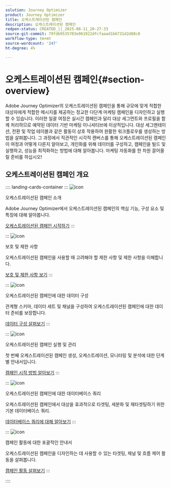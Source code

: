 ```yaml
---
solution: Journey Optimizer
product: Journey Optimizer
title: 오케스트레이션된 캠페인
description: 오케스트레이션된 캠페인
redpen-status: CREATED_||_2025-08-11_20-27-33
source-git-commit: 79fdb9535703e961922dfcfaaad1b6731d2d88c0
workflow-type: tm+mt
source-wordcount: '247'
ht-degree: 4%

---
```



# 오케스트레이션된 캠페인{#section-overview}

Adobe Journey Optimizer의 오케스트레이션된 캠페인을 통해 규모에 맞게 적합한 대상자에게 적합한 메시지를 제공하는 정교한 다단계 마케팅 캠페인을 디자인하고 실행할 수 있습니다. 이러한 일괄 여정은 실시간 캠페인과 달리 대상 세그먼트와 프로필을 함께 처리하므로 예약된 데이터 기반 마케팅 이니셔티브에 이상적입니다. 대상 세그멘테이션, 전환 및 작업 테이블과 같은 활동이 상호 작용하여 원활한 워크플로우를 생성하는 방법을 살펴봅니다. 그 과정에서 직관적인 시각적 캔버스를 통해 오케스트레이션된 캠페인이 여정과 어떻게 다른지 알아보고, 개인화를 위해 데이터를 구성하고, 캠페인을 빌드 및 실행하고, 성능을 최적화하는 방법에 대해 알아봅니다. 마케팅 자동화를 한 차원 끌어올릴 준비를 하십시오!

## 오케스트레이션된 캠페인 개요

:::: landing-cards-container
:::
![icon](https://cdn.experienceleague.adobe.com/icons/book.svg?lang=ko)

오케스트레이션된 캠페인 소개

Adobe Journey Optimizer에서 오케스트레이션된 캠페인의 핵심 기능, 구성 요소 및 특징에 대해 알아봅니다.

[오케스트레이션된 캠페인 시작하기](../using/orchestrated/gs-orchestrated-campaigns.md)
:::

:::
![icon](https://cdn.experienceleague.adobe.com/icons/shield-halved.svg?lang=ko)

보호 및 제한 사항

오케스트레이션된 캠페인을 사용할 때 고려해야 할 제한 사항 및 제한 사항을 이해합니다.

[보호 및 제한 사항 보기](../using/orchestrated/guardrails.md)
:::

:::
![icon](https://cdn.experienceleague.adobe.com/icons/gear.svg?lang=ko)

오케스트레이션된 캠페인에 대한 데이터 구성

관계형 스키마, 데이터 세트 및 채널을 구성하여 오케스트레이션된 캠페인에 대한 데이터 준비를 보장합니다.

[데이터 구성 살펴보기](data-configuration-landing-page.md)
:::

:::
![icon](https://cdn.experienceleague.adobe.com/icons/circle-play.svg?lang=ko)

오케스트레이션된 캠페인 실행 및 관리

첫 번째 오케스트레이션된 캠페인 생성, 오케스트레이션, 모니터링 및 분석에 대한 단계별 안내서입니다.

[캠페인 시작 방법 알아보기](launch-landing-page.md)
:::

:::
![icon](https://cdn.experienceleague.adobe.com/icons/code-branch.svg?lang=ko)

오케스트레이션된 캠페인에 대한 데이터베이스 쿼리

오케스트레이션된 캠페인에서 대상을 효과적으로 타겟팅, 세분화 및 재타겟팅하기 위한 기본 데이터베이스 쿼리.

[데이터베이스 쿼리에 대해 알아보기](query-database-landing-page.md)
:::

:::
![icon](https://cdn.experienceleague.adobe.com/icons/puzzle-piece.svg?lang=ko)

캠페인 활동에 대한 포괄적인 안내서

오케스트레이션된 캠페인을 디자인하는 데 사용할 수 있는 타겟팅, 채널 및 흐름 제어 활동을 살펴봅니다.

[캠페인 활동 살펴보기](design-campaigns-landing-page.md)
:::

::::
